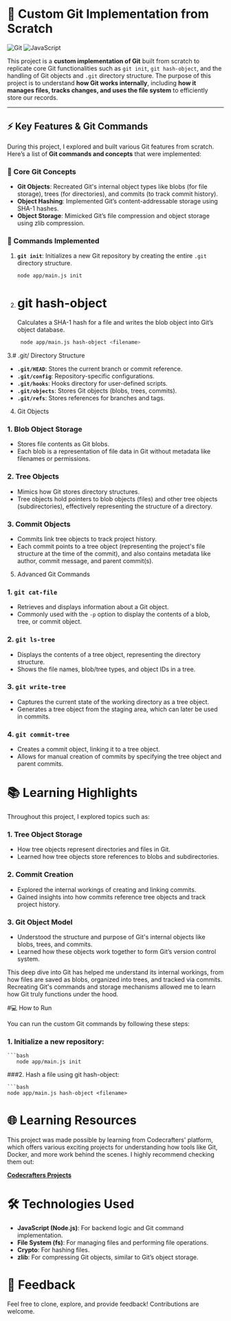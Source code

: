 # 🚀 Custom Git Implementation from Scratch

![Git](https://img.shields.io/badge/Git-Custom%20Implementation-orange?style=for-the-badge&logo=git)
![JavaScript](https://img.shields.io/badge/JavaScript-ES6+-yellow?style=for-the-badge&logo=javascript)

This project is a **custom implementation of Git** built from scratch to replicate core Git functionalities such as `git init`, `git hash-object`, and the handling of Git objects and `.git` directory structure. The purpose of this project is to understand **how Git works internally**, including **how it manages files, tracks changes, and uses the file system** to efficiently store our records.

---

## ⚡ Key Features & Git Commands

During this project, I explored and built various Git features from scratch. Here’s a list of **Git commands and concepts** that were implemented:

### 🔧 Core Git Concepts

- **Git Objects**: Recreated Git's internal object types like blobs (for file storage), trees (for directories), and commits (to track commit history).
- **Object Hashing**: Implemented Git’s content-addressable storage using SHA-1 hashes.
- **Object Storage**: Mimicked Git’s file compression and object storage using zlib compression.

### 🔨 Commands Implemented

1. **`git init`**: Initializes a new Git repository by creating the entire `.git` directory structure.
   
   ```bash
   node app/main.js init
2. # git hash-object
    Calculates a SHA-1 hash for a file and writes the blob object into Git’s object database.

   ```bash
    node app/main.js hash-object <filename>
3.# .git/ Directory Structure

- **`.git/HEAD`**: Stores the current branch or commit reference.
- **`.git/config`**: Repository-specific configurations.
- **`.git/hooks`**: Hooks directory for user-defined scripts.
- **`.git/objects`**: Stores Git objects (blobs, trees, commits).
- **`.git/refs`**: Stores references for branches and tags.

4. Git Objects

### 1. **Blob Object Storage**
- Stores file contents as Git blobs.
- Each blob is a representation of file data in Git without metadata like filenames or permissions.

### 2. **Tree Objects**
- Mimics how Git stores directory structures.
- Tree objects hold pointers to blob objects (files) and other tree objects (subdirectories), effectively representing the structure of a directory.

### 3. **Commit Objects**
- Commits link tree objects to track project history.
- Each commit points to a tree object (representing the project's file structure at the time of the commit), and also contains metadata like author, commit message, and parent commit(s).

5.  Advanced Git Commands

### 1. **`git cat-file`**
- Retrieves and displays information about a Git object.
- Commonly used with the `-p` option to display the contents of a blob, tree, or commit object.

### 2. **`git ls-tree`**
- Displays the contents of a tree object, representing the directory structure.
- Shows the file names, blob/tree types, and object IDs in a tree.

### 3. **`git write-tree`**
- Captures the current state of the working directory as a tree object.
- Generates a tree object from the staging area, which can later be used in commits.

### 4. **`git commit-tree`**
- Creates a commit object, linking it to a tree object.
- Allows for manual creation of commits by specifying the tree object and parent commits.

# 📚 Learning Highlights

Throughout this project, I explored topics such as:

### 1. **Tree Object Storage**
- How tree objects represent directories and files in Git.
- Learned how tree objects store references to blobs and subdirectories.

### 2. **Commit Creation**
- Explored the internal workings of creating and linking commits.
- Gained insights into how commits reference tree objects and track project history.

### 3. **Git Object Model**
- Understood the structure and purpose of Git's internal objects like blobs, trees, and commits.
- Learned how these objects work together to form Git’s version control system.

This deep dive into Git has helped me understand its internal workings, from how files are saved as blobs, organized into trees, and tracked via commits. Recreating Git's commands and storage mechanisms allowed me to learn how Git truly functions under the hood.

#💻 How to Run

You can run the custom Git commands by following these steps:

### 1. Initialize a new repository:
    ```bash
       node app/main.js init
 
###2. Hash a file using git hash-object:

    ```bash
    node app/main.js hash-object <filename>

# 🌐 Learning Resources

This project was made possible by learning from Codecrafters' platform, which offers various exciting projects for understanding how tools like Git, Docker, and more work behind the scenes. I highly recommend checking them out:

**[Codecrafters Projects](https://codecrafters.io)**

# 🛠️ Technologies Used

- **JavaScript (Node.js)**: For backend logic and Git command implementation.
- **File System (fs)**: For managing files and performing file operations.
- **Crypto**: For hashing files.
- **zlib**: For compressing Git objects, similar to Git’s object storage.

# 📣 Feedback

Feel free to clone, explore, and provide feedback! Contributions are welcome.

